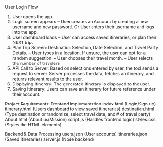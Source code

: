 User Login Flow

1.  User opens the app.
2.  Login screen appears
    – User creates an Account by creating a new username and new password. Or User enters their username and logs into the app.
3.  User dashboard loads
    – User can access saved itineraries, or plan their NEXT trip.
4.  Plan Trip Screen: Destination Selection, Date Selection, and Travel Party Details.
    – User types in a location. If unsure, the user can opt for a random suggestion.
    – User chooses their travel month.
    – User selects the number of travelers
5.  API Call to Server:
    Based on selections entered by user, the tool sends a request to server.
    Server processes the data, fetches an itinerary, and returns relevant results to the user.
6.  Displaying Itinerary:
    The generated itinerary is displayed to the user.
7.  Saving Itinerary:
    Users can save an itinerary for future reference under their account.

Project Requirements:
Frontend Implementation
index.html (Login/Sign up)
itinerary.html (Users dashboard to view saved itineraries)
destination.html (Type destination or randomize, select travel date, and # of travel party)
About.html (About us/Mission)
script.js (Handles frontend logic)
styles.css (Styles the HTML elements)

Backend & Data Processing
users.json (User accounts)
itineraries.json (Saved itineraries)
server.js (Node backend)
